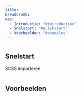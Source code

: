 ```yaml
---
title:
breadcrumb:
nav:
  - Introductie: "#introduction"
  - Snelstart: "#quickstart"
  - Voorbeelden: "#examples"
---
```


<h1 id="introduction"></h1>

<h2 id="quick-start">Snelstart</h2>

SCSS importeren:

```scss

```

<h2 id="examples">Voorbeelden</h2>
